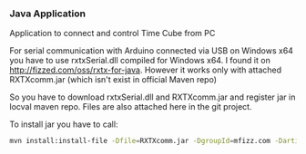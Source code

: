 ### Java Application

Application to connect and control Time Cube from PC

For serial communication with Arduino connected via USB on Windows x64 you have to use rxtxSerial.dll compiled for Windows x64.
I found it on http://fizzed.com/oss/rxtx-for-java.
However it works only with attached RXTXcomm.jar (which isn't exist in official Maven repo)

So you have to download rxtxSerial.dll and RXTXcomm.jar and register jar in locval maven repo.
Files are also attached here in the git project.

To install jar you have to call:
```bash
mvn install:install-file -Dfile=RXTXcomm.jar -DgroupId=mfizz.com -DartifactId=mfz-rxtx -Dversion=2.2.0 -Dpackaging=jar
```
